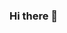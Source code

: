 ### Hi there 👋

<!--
**pete-livermore/pete-livermore** is a ✨ _special_ ✨ repository because its `README.md` (this file) appears on your GitHub profile.
![alt text](https://cdn.jsdelivr.net/gh/devicons/devicon/icons/javascript/javascript-original.svg "JavaScript")
